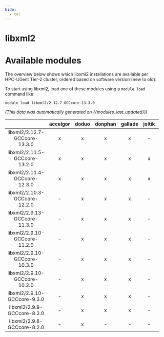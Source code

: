 ```yaml
---
hide:
  - toc
---
```


libxml2
=======

# Available modules


The overview below shows which libxml2 installations are available per HPC-UGent Tier-2 cluster, ordered based on software version (new to old).

To start using libxml2, load one of these modules using a `module load` command like:

```shell
module load libxml2/2.12.7-GCCcore-13.3.0
```

*(This data was automatically generated on {{modules_last_updated}})*  

| |accelgor|doduo|donphan|gallade|joltik|shinx|skitty|
| :---: | :---: | :---: | :---: | :---: | :---: | :---: | :---: |
|libxml2/2.12.7-GCCcore-13.3.0|x|x|x|x|-|x|x|
|libxml2/2.11.5-GCCcore-13.2.0|x|x|x|x|x|x|x|
|libxml2/2.11.4-GCCcore-12.3.0|x|x|x|x|x|x|x|
|libxml2/2.10.3-GCCcore-12.2.0|-|x|x|x|-|x|-|
|libxml2/2.9.13-GCCcore-11.3.0|-|x|x|x|-|x|-|
|libxml2/2.9.10-GCCcore-11.2.0|-|x|x|x|-|x|-|
|libxml2/2.9.10-GCCcore-10.3.0|-|x|x|x|-|-|-|
|libxml2/2.9.10-GCCcore-10.2.0|-|x|x|x|-|-|-|
|libxml2/2.9.10-GCCcore-9.3.0|-|x|x|x|-|-|-|
|libxml2/2.9.9-GCCcore-8.3.0|-|x|x|x|-|-|-|
|libxml2/2.9.8-GCCcore-8.2.0|-|x|-|-|-|-|-|
